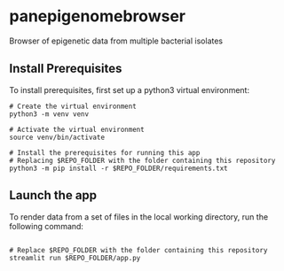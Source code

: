 # panepigenomebrowser
Browser of epigenetic data from multiple bacterial isolates

## Install Prerequisites

To install prerequisites, first set up a python3 virtual environment:

```#!/bin/bash
# Create the virtual environment
python3 -m venv venv

# Activate the virtual environment
source venv/bin/activate

# Install the prerequisites for running this app
# Replacing $REPO_FOLDER with the folder containing this repository
python3 -m pip install -r $REPO_FOLDER/requirements.txt
```

## Launch the app

To render data from a set of files in the local working directory,
run the following command:

```#!/bin/bash

# Replace $REPO_FOLDER with the folder containing this repository
streamlit run $REPO_FOLDER/app.py
```
